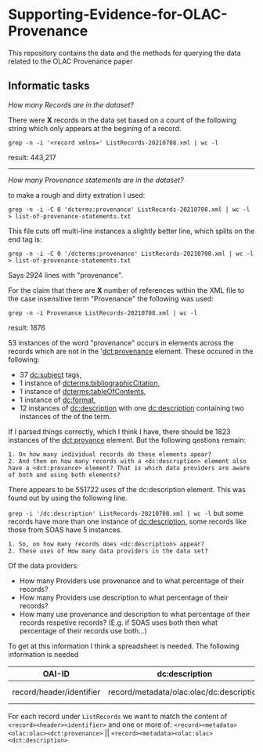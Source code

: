 # Supporting-Evidence-for-OLAC-Provenance
This repository contains the data and the methods for querying the data related to the OLAC Provenance paper


## Informatic tasks

_How many Records are in the dataset?_

There were **X** records in the data set based on a count of the following string which only appears at the begining of a record.

`grep -n -i '<record xmlns=' ListRecords-20210708.xml | wc -l`

result: 443,217

<hr>

_How many Provenance statements are in the dataset?_

to make a rough and dirty extration I used:

`grep -n -i -C 0 'dcterms:provenance' ListRecords-20210708.xml | wc -l > list-of-provenance-statements.txt`

This file cuts off multi-line instances a slightly better line, which splits on the end tag is:

`grep -n -i -C 0 '/dcterms:provenance' ListRecords-20210708.xml | wc -l > list-of-provenance-statements.txt` 

Says 2924 lines with "provenance".


For the claim that there are **X** number of references within the XML file to the case insensitive term "Provenance" the following was used: 

`grep -n -i Provenance ListRecords-20210708.xml | wc -l`

result: 1876

53 instances of the word "provenance" occurs in elements across the records which are not in the '<dct:provenance> element. These occured in the following:

* 37 <dc:subject> tags,
* 1 instance of <dcterms:bibliographicCitation>,
* 1 instance of <dcterms:tableOfContents>,
* 1 instance of <dc:format>,
* 12 instances of <dc:description> with one <dc:description> containing two instances of the of the term.


If I parsed things correctly, which I think I have, there should be 1823 instances of the <dct:provance> element. But the following qestions remain:

	1. On how many individual records do these elements apear?
	2. And then on how many records with a <dc:description> element also have a <dct:provance> element? That is which data providers are aware of both and using both elements?

There appears to be 551722 uses of the dc:description element. This was found out by using the following line.

`grep -i '/dc:description' ListRecords-20210708.xml | wc -l`
but some records have more than one instance of <dc:description>, some records like those from SOAS have 5 instances.

	1. So, on how many records does <dc:description> appear?
	2. These uses of How many data providers in the data set?

Of the data providers: 

* How many Providers use provenance and to what percentage of their records?
* How many Providers use description to what percentage of their records?
* How many use provenance and description to what percentage of their records respetive records? (E.g. if SOAS uses both then what percentage of their records use both...)

To get at this information I think a spreadsheet is needed.
The following information is needed 

OAI-ID | dc:description | dct:provenance | other tag
---|---|---|---
record/header/identifier|record/metadata/olac:olac/dc:description|record/metadata/olac:olac/dct:provenance|record/metadata/olac:olac/dc*(provenance)

For each record under `ListRecords` we want to match the content of `<record><header><identifier>` and one or more of: `<record><metadata><olac:olac><dct:provenance>` || `<record><metadata><olac:olac><dct:description>`

